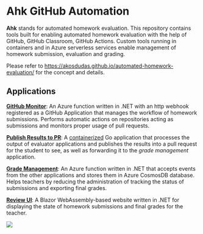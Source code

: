 # Ahk GitHub Automation

**Ahk** stands for automated homework evaluation. This repository contains tools built for enabling automated homework evaluation with the help of GitHub, GitHub Classroom, GitHub Actions. Custom tools running in containers and in Azure serverless services enable management of homework submission, evaluation and grading.

Please refer to <https://akosdudas.github.io/automated-homework-evaluation/> for the concept and details.

## Applications

**[GitHub Monitor](./github-monitor)**: An Azure function written in .NET with an http webhook registered as a GitHub Application that manages the workflow of homework submissions. Performs automatic actions on repositories acting as submissions and monitors proper usage of pull requests.

**[Publish Results to PR](./publish-results-pr)**: A [containerized](https://github.com/users/akosdudas/packages/container/package/ahk-publish-results-pr) Go application that processes the output of evaluator applications and publishes the results into a pull request for the student to see, as well as forwarding it to the _grade management_ application.

**[Grade Management](./grade-management)**: An Azure function written in .NET that accepts events from the other applications and stores them in Azure CosmosDB database. Helps teachers by reducing the administration of tracking the status of submissions and exporting final grades.

**[Review UI](./review-ui)**: A Blazor WebAssembly-based website written in .NET for displaying the state of homework submissions and final grades for the teacher.

[![](https://mermaid.ink/img/pako:eNp9UU1vwjAM_StWTiCBdq-mSQymDWlIG2inloNpvDZiTVg-ihjlv88tqWCTtlzs5zy_5zhHkRtJIhGFxV0Jz8tMA59H5Z_CZjA4x-EQxuO7xlJOqibY06Y0ZttE1sJo5Y1NzwgiXF8LTXKvjHa9HkQcdadz2FmTk3OgtCeepL0FR1oqXQBjSY7d2rhAjQVVpP21fvRs1aCpcEuQl6gLclArhN70Zd6P_Gcv1azsoJl8BUuvgQKlN10OHYAVM9n_Jr7uQuvaf02YdhguhX4nP2lw2_ZOjauMm92ngz4bRvrbPF1SrWjP2fo8Jj8FvIHPQPYAzqMPDlDL_1YlRqIiW6GS_NnHtpIJX_J1JhJOJdptJjJ9Yl7YSfT0INu1iOQdPxyNBAZvVgedi8TbQD1pppA9q8g6fQMz6sop)](https://mermaid.live/edit#pako:eNp9UU1vwjAM_StWTiCBdq-mSQymDWlIG2inloNpvDZiTVg-ihjlv88tqWCTtlzs5zy_5zhHkRtJIhGFxV0Jz8tMA59H5Z_CZjA4x-EQxuO7xlJOqibY06Y0ZttE1sJo5Y1NzwgiXF8LTXKvjHa9HkQcdadz2FmTk3OgtCeepL0FR1oqXQBjSY7d2rhAjQVVpP21fvRs1aCpcEuQl6gLclArhN70Zd6P_Gcv1azsoJl8BUuvgQKlN10OHYAVM9n_Jr7uQuvaf02YdhguhX4nP2lw2_ZOjauMm92ngz4bRvrbPF1SrWjP2fo8Jj8FvIHPQPYAzqMPDlDL_1YlRqIiW6GS_NnHtpIJX_J1JhJOJdptJjJ9Yl7YSfT0INu1iOQdPxyNBAZvVgedi8TbQD1pppA9q8g6fQMz6sop)
